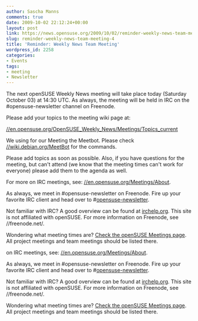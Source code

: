 ```yaml
---
author: Sascha Manns
comments: true
date: 2009-10-02 22:12:24+00:00
layout: post
link: https://news.opensuse.org/2009/10/02/reminder-weekly-news-team-meeting-4/
slug: reminder-weekly-news-team-meeting-4
title: 'Reminder: Weekly News Team Meeting'
wordpress_id: 2258
categories:
- Events
tags:
- meeting
- Newsletter
---
```


The next openSUSE Weekly News meeting will take place today (Saturday October 03) at 14:30 UTC. As always, the meeting will be held in IRC on the #opensuse-newsletter channel on Freenode.

Please add your topics to the meeting wiki page at:

[//en.opensuse.org/OpenSUSE_Weekly_News/Meetings/Topics_current](//en.opensuse.org/OpenSUSE_Weekly_News/Meetings/Topics_current)

We using for our Meeting the Meetbot. Please check [//wiki.debian.org/MeetBot](//wiki.debian.org/MeetBot) for the commands.

Please add topics as soon as possible. Also, if you have questions for the meeting, but can't attend (we know that the meeting times can't work for everyone) please add them to the agenda as well.

For more on IRC meetings, see: [//en.opensuse.org/Meetings/About](//en.opensuse.org/Meetings/About).

As always, we meet in #opensuse-newsletter on Freenode. Fire up your favorite IRC client and head over to #[opensuse-newsletter](irc://irc.freenode.net/opensuse-newsletter).

Not familiar with IRC? A good overview can be found at [irchelp.org](//www.irchelp.org/). This site is not affiliated with openSUSE. For more information on Freenode, see //freenode.net/.

Wondering what meeting times are? [Check the openSUSE Meetings page](//en.opensuse.org/Meetings). All project meetings and team meetings should be listed there.

on IRC meetings, see: [//en.opensuse.org/Meetings/About](//en.opensuse.org/Meetings/About).

As always, we meet in #opensuse-newsletter on Freenode. Fire up your favorite IRC client and head over to #[opensuse-newsletter](irc://irc.freenode.net/opensuse-newsletter).

Not familiar with IRC? A good overview can be found at [irchelp.org](//www.irchelp.org/). This site is not affiliated with openSUSE. For more information on Freenode, see //freenode.net/.

Wondering what meeting times are? [Check the openSUSE Meetings page](//en.opensuse.org/Meetings). All project meetings and team meetings should be listed there.
